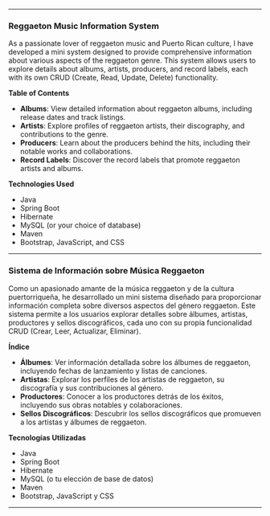 

---

### **Reggaeton Music Information System**

As a passionate lover of reggaeton music and Puerto Rican culture, I have developed a mini system designed to provide comprehensive information about various aspects of the reggaeton genre. This system allows users to explore details about albums, artists, producers, and record labels, each with its own CRUD (Create, Read, Update, Delete) functionality.

**Table of Contents**

- **Albums**: View detailed information about reggaeton albums, including release dates and track listings.
- **Artists**: Explore profiles of reggaeton artists, their discography, and contributions to the genre.
- **Producers**: Learn about the producers behind the hits, including their notable works and collaborations.
- **Record Labels**: Discover the record labels that promote reggaeton artists and albums.

**Technologies Used**

- Java
- Spring Boot
- Hibernate
- MySQL (or your choice of database)
- Maven
- Bootstrap, JavaScript, and CSS

---

### **Sistema de Información sobre Música Reggaeton**

Como un apasionado amante de la música reggaeton y de la cultura puertorriqueña, he desarrollado un mini sistema diseñado para proporcionar información completa sobre diversos aspectos del género reggaeton. Este sistema permite a los usuarios explorar detalles sobre álbumes, artistas, productores y sellos discográficos, cada uno con su propia funcionalidad CRUD (Crear, Leer, Actualizar, Eliminar).

**Índice**

- **Álbumes**: Ver información detallada sobre los álbumes de reggaeton, incluyendo fechas de lanzamiento y listas de canciones.
- **Artistas**: Explorar los perfiles de los artistas de reggaeton, su discografía y sus contribuciones al género.
- **Productores**: Conocer a los productores detrás de los éxitos, incluyendo sus obras notables y colaboraciones.
- **Sellos Discográficos**: Descubrir los sellos discográficos que promueven a los artistas y álbumes de reggaeton.

**Tecnologías Utilizadas**

- Java
- Spring Boot
- Hibernate
- MySQL (o tu elección de base de datos)
- Maven
- Bootstrap, JavaScript y CSS

---
